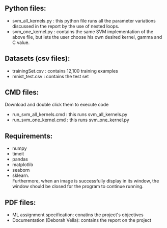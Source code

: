 ## Python files:
*	svm_all_kernels.py : this python file runs all the parameter variations discussed in the report by the use of nested loops.
*	svm_one_kernel.py : contains the same SVM implementation of the above file, but lets the user choose his own desired kernel, gamma and C value.

## Datasets (csv files): 
* trainingSet.csv : contains 12,100 training examples
* mnist_test.csv : contains the test set

## CMD files:
Download and double click them to execute code
*	run_svm_all_kernels.cmd : this runs svm_all_kernels.py
*	run_svm_one_kernel.cmd : this runs svm_one_kernel.py

## Requirements: 
* numpy
* timeit
* pandas
* matplotlib
* seaborn
* sklearn.  
Furthermore, when an image is successfully display in its window, the window should be closed for the program to continue running.

## PDF files:
* ML assignment specification:  conatins the project's objectives
* Documentation (Deborah Vella): contains the report on the project

